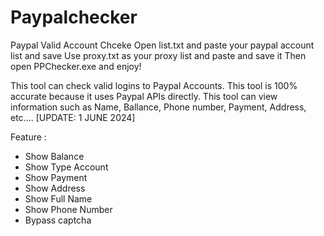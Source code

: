 # Paypalchecker
Paypal Valid Account Chceke
Open list.txt and paste your paypal account list and save
Use proxy.txt as your proxy list and paste and save it
Then open PPChecker.exe and enjoy!

This tool can check valid logins to Paypal Accounts. This tool is 100% accurate because it uses Paypal APIs directly. This tool can view information such as Name, Ballance, Phone number, Payment, Address, etc.... [UPDATE: 1 JUNE 2024]

Feature :
- Show Balance
- Show Type Account
- Show Payment
- Show Address
- Show Full Name
- Show Phone Number
- Bypass captcha

